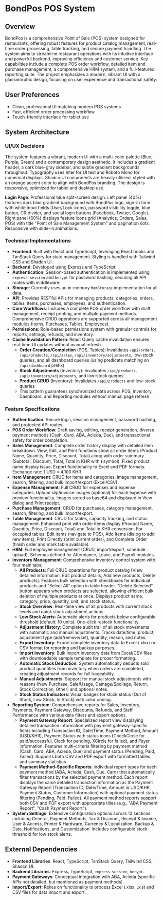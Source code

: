 # BondPos POS System

## Overview
BondPos is a comprehensive Point of Sale (POS) system designed for restaurants, offering robust features for product catalog management, real-time order processing, table tracking, and secure payment handling. The system aims to streamline restaurant operations with its intuitive interface and powerful backend, improving efficiency and customer service. Key capabilities include a complete POS order workflow, detailed item and purchase management, a comprehensive HRM system, and a full-featured reporting suite. The project emphasizes a modern, vibrant UI with a glassmorphic design, focusing on user experience and transactional safety.

## User Preferences
- Clean, professional UI matching modern POS systems
- Fast, efficient order processing workflow
- Touch-friendly interface for tablet use

## System Architecture

### UI/UX Decisions
The system features a vibrant, modern UI with a multi-color palette (Blue, Purple, Green) and a contemporary design aesthetic. It includes a gradient header, a dark blue-gray sidebar, and subtle gradient backgrounds throughout. Typography uses Inter for UI text and Roboto Mono for numerical displays. Shadcn UI components are heavily utilized, styled with an orange accent color to align with BondPos branding. The design is responsive, optimized for tablet and desktop use.

**Login Page**: Professional blue split-screen design. Left panel (40%) features dark blue gradient background with BondPos logo, sign-in form with white input fields (User/Lock icons), password visibility toggle, blue button, OR divider, and social login buttons (Facebook, Twitter, Google). Right panel (60%) displays feature icons grid (Analytics, Orders, Sales, POS) with title "Point of Sale Management System" and pagination dots. Responsive with slide-in animations.

### Technical Implementations
- **Frontend**: Built with React and TypeScript, leveraging React hooks and TanStack Query for state management. Styling is handled with Tailwind CSS and Shadcn UI.
- **Backend**: Developed using Express and TypeScript.
- **Authentication**: Session-based authentication is implemented using `express-session` and `bcrypt` for password hashing, securing all API routes with middleware.
- **Storage**: Currently uses an in-memory `MemStorage` implementation for all data.
- **API**: Provides RESTful APIs for managing products, categories, orders, tables, items, purchases, employees, and authentication.
- **Core Workflows**: Includes a complete POS order workflow with draft management, receipt printing, and multiple payment methods. Comprehensive CRUD operations are supported across all management modules (Items, Purchases, Tables, Employees).
- **Permissions**: Role-based permissions system with granular controls for reports, settings, refunds, and inventory.
- **Cache Invalidation Pattern**: React Query cache invalidation ensures real-time UI updates without manual refresh. 
  - **Order Creation/Completion** (POS, Tables): Invalidates `/api/orders`, `/api/products`, `/api/sales`, `/api/inventory/adjustments`, low-stock queries, and all dashboard queries (using predicate matching on `/api/dashboard` prefix)
  - **Stock Adjustments** (Inventory): Invalidates `/api/products`, `/api/inventory/adjustments`, and low-stock queries
  - **Product CRUD** (Inventory): Invalidates `/api/products` and low-stock queries
  - This pattern guarantees synchronized data across POS, Inventory, Dashboard, and Reporting modules without manual page refresh

### Feature Specifications
- **Authentication**: Secure login, session management, password hashing, and protected API routes.
- **POS Order Workflow**: Draft saving, editing, receipt generation, diverse payment methods (Cash, Card, ABA, Acleda, Due), and transactional safety for order completion.
- **Sales Management**: Complete order history display with detailed item breakdown. View, Edit, and Print functions show all order items (Product Name, Quantity, Price, Discount, Total) along with order summary (Subtotal, Discount, Total, Total in KHR with ៛ symbol). Fixed product name display issue. Export functionality to Excel and PDF formats. Exchange rate: 1 USD = 4,100 KHR.
- **Item Management**: CRUD for items and categories, image management, search, filtering, and bulk import/export (Excel/CSV).
- **Expense Management**: Full CRUD for expenses and expense categories. Upload slip/invoice images (optional) for each expense with preview functionality. Images stored as base64 and displayed in View dialog and Print receipt.
- **Purchase Management**: CRUD for purchases, category management, search, filtering, and bulk import/export.
- **Table Management**: CRUD for tables, capacity tracking, and status management. Enhanced print with order items display (Product Name, Quantity, Price, Discount, Total) and Total in KHR conversion. For occupied tables: Edit Items (navigate to POS), Add Items (dialog to add new items), Print Directly (print current order), and Complete Order (finish order and mark table available).
- **HRM**: Full employee management (CRUD, import/export, schedule upload). Schemas defined for Attendance, Leave, and Payroll modules.
- **Inventory Management**: Comprehensive inventory control system with four main tabs:
  - **All Products**: Full CRUD operations for product catalog (View detailed information, Edit product details, Add new products, Delete products). Features bulk selection with checkboxes for individual products and "Select All" option in table header. "Delete Selected" button appears when products are selected, allowing efficient bulk deletion of multiple products at once. Displays product name, category, price, quantity, unit, and stock status.
  - **Stock Overview**: Real-time view of all products with current stock levels and quick stock adjustment actions.
  - **Low Stock Alerts**: Automatic alerts for products below configurable threshold (default: 10 units). One-click restock functionality.
  - **Adjustment History**: Complete audit trail of all stock movements with automatic and manual adjustments. Tracks date/time, product, adjustment type (add/remove/set), quantity, reason, and notes.
  - **Export Inventory**: Export complete inventory data to Excel (.xlsx) or CSV format for reporting and backup purposes.
  - **Import Inventory**: Bulk import inventory data from Excel/CSV files with downloadable sample template for proper formatting.
  - **Automatic Stock Deduction**: System automatically deducts sold product quantities from inventory when orders are completed, creating adjustment records for full traceability.
  - **Manual Adjustments**: Support for manual stock adjustments with reasons (New Purchase, Sale/Usage, Damage/Spoilage, Return, Stock Correction, Other) and optional notes.
  - **Stock Status Indicators**: Visual badges for stock status (Out of Stock, Low Stock, In Stock) with color coding.
- **Reporting System**: Comprehensive reports for Sales, Inventory, Payments, Payment Gateway, Discounts, Refunds, and Staff Performance with various date filters and export options.
  - **Payment Gateway Report**: Specialized report view displaying detailed transaction information with payment gateway-specific fields including Transaction ID, Date/Time, Payment Method, Amount (USD/KHR), Payment Status with status icons (CheckCircle for paid/successful, Clock for pending, XCircle for failed), and Payer Information. Features multi-criteria filtering by payment method (Cash, Card, ABA, Acleda, Due) and payment status (Pending, Paid, Failed). Supports both CSV and PDF export with formatted tables and summary statistics.
  - **Payment Method-Specific Reports**: Individual report types for each payment method (ABA, Acleda, Cash, Due, Card) that automatically filter transactions by the selected payment method. Each report displays the same detailed transaction information as the Payment Gateway Report (Transaction ID, Date/Time, Amount in USD/KHR, Payment Status, Customer Information) with optional payment status filtering (Pending, Paid, Failed). All payment method reports support both CSV and PDF export with appropriate titles (e.g., "ABA Payment Report", "Cash Payment Report").
- **System Settings**: Extensive configuration options across 10 sections including General, Payment Methods, Tax & Discount, Receipt & Invoice, User & Access, Printer & Hardware, Currency & Localization, Backup & Data, Notifications, and Customization. Includes configurable stock threshold for low stock alerts.

## External Dependencies
- **Frontend Libraries**: React, TypeScript, TanStack Query, Tailwind CSS, Shadcn UI.
- **Backend Libraries**: Express, TypeScript, `express-session`, `bcrypt`.
- **Payment Gateways**: Conceptual integration with ABA, Acleda (specific APIs not detailed, but mentioned as payment methods).
- **Import/Export**: Relies on functionality to process Excel (.xlsx, .xls) and CSV files for data import and export.